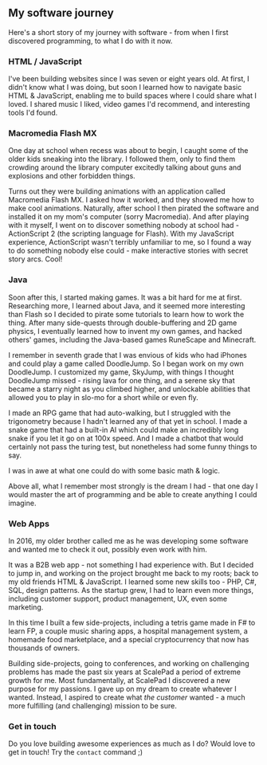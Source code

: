## My software journey

Here's a short story of my journey with software - from when I first discovered programming, to what I do with it now.

### HTML / JavaScript

I've been building websites since I was seven or eight years old. At first, I didn't know what I was doing, but soon I learned how to navigate basic HTML & JavaScript, enabling me to build spaces where I could share what I loved. I shared music I liked, video games I'd recommend, and interesting tools I'd found.

### Macromedia Flash MX

One day at school when recess was about to begin, I caught some of the older kids sneaking into the library. I followed them, only to find them crowding around the library computer excitedly talking about guns and explosions and other forbidden things.

Turns out they were building animations with an application called Macromedia Flash MX. I asked how it worked, and they showed me how to make cool animations. Naturally, after school I then pirated the software and installed it on my mom's computer (sorry Macromedia). And after playing with it myself, I went on to discover something nobody at school had - ActionScript 2 (the scripting language for Flash). With my JavaScript experience, ActionScript wasn't terribly unfamiliar to me, so I found a way to do something nobody else could - make interactive stories with secret story arcs. Cool!

### Java

Soon after this, I started making games. It was a bit hard for me at first. Researching more, I learned about Java, and it seemed more interesting than Flash so I decided to pirate some tutorials to learn how to work the thing. After many side-quests through double-buffering and 2D game physics, I eventually learned how to invent my own games, and hacked others' games, including the Java-based games RuneScape and Minecraft.

I remember in seventh grade that I was envious of kids who had iPhones and could play a game called DoodleJump. So I began work on my own DoodleJump. I customized my game, SkyJump, with things I thought DoodleJump missed - rising lava for one thing, and a serene sky that became a starry night as you climbed higher, and unlockable abilities that allowed you to play in slo-mo for a short while or even fly.

I made an RPG game that had auto-walking, but I struggled with the trigonometry because I hadn't learned any of that yet in school. I made a snake game that had a built-in AI which could make an incredibly long snake if you let it go on at 100x speed. And I made a chatbot that would certainly not pass the turing test, but nonetheless had some funny things to say.

I was in awe at what one could do with some basic math & logic.

Above all, what I remember most strongly is the dream I had - that one day I would master the art of programming and be able to create anything I could imagine.

### Web Apps

In 2016, my older brother called me as he was developing some software and wanted me to check it out, possibly even work with him.

It was a B2B web app - not something I had experience with. But I decided to jump in, and working on the project brought me back to my roots; back to my old friends HTML & JavaScript. I learned some new skills too - PHP, C#, SQL, design patterns. As the startup grew, I had to learn even more things, including customer support, product management, UX, even some marketing.

In this time I built a few side-projects, including a tetris game made in F# to learn FP, a couple music sharing apps, a hospital management system, a homemade food marketplace, and a special cryptocurrency that now has thousands of owners.

Building side-projects, going to conferences, and working on challenging problems has made the past six years at ScalePad a period of extreme growth for me. Most fundamentally, at ScalePad I discovered a new purpose for my passions. I gave up on my dream to create whatever I wanted. Instead, I aspired to create what _the customer_ wanted - a much more fulfilling (and challenging) mission to be sure.

### Get in touch

Do you love building awesome experiences as much as I do? Would love to get in touch! Try the `contact` command ;)
